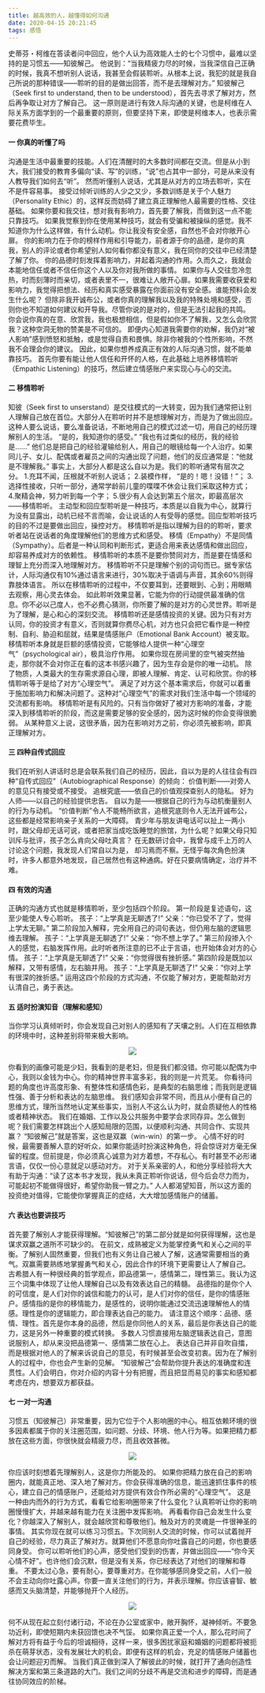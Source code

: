 ```yaml
---
title: 越高效的人，越懂得如何沟通 
date: 2020-04-15 20:21:45
tags: 感悟
---
```

史蒂芬・柯维在答读者问中回应，他个人认为高效能人士的七个习惯中，最难以坚持的是习惯五——知彼解己。
他说到：“当我精疲力尽的时候，当我深信自己正确的时候，我真不想听别人说话，我甚至会假装聆听。从根本上说，我犯的就是我自己所说的那种错误——聆听的目的是做出回答，而不是去理解对方。”
知彼解己（Seek first to understand, then to be understood），首先去寻求了解对方，然后再争取让对方了解自己。
这一原则是进行有效人际沟通的关键，也是柯维在人际关系方面学到的一个最重要的原则，但要坚持下来，即使是柯维本人，也表示需要花费毕生。
#### 一 你真的听懂了吗
沟通是生活中最重要的技能。人们在清醒时的大多数时间都在交流。但是从小到大，我们接受的教育多偏向“读、写”的训练，“说”也占其中一部分，可是从来没有人教导我们如何去“听”。
然而听懂别人说话，尤其是从对方的立场去聆听，实在不是件容易事。
接受过倾听训练的人少之又少，多数训练是关于个人魅力（Personality Ethic）的，这样反而妨碍了建立真正理解他人最需要的性格、交往基础。
如果你要和我交往，想对我有影响力，首先要了解我，而做到这一点不能只靠技巧。
如果我觉察到你在使用某种技巧，就会有受骗和被操纵的感觉。我不知道你为什么这样做，有什么动机。你让我没有安全感，自然也不会对你敞开心扉。
你的影响力在于你的榜样作用和引导能力，前者源于你的品德，是你的真我，别人的评论或者你希望别人如何看你都没有意义，我在同你的交往中已经清楚了解了你。
你的品德时刻发挥着影响力，并起着沟通的作用。久而久之，我就会本能地信任或者不信任你这个人以及你对我所做的事情。
如果你与人交往忽冷忽热，时而刻薄时而亲切，或者表里不一，很难让人敞开心扉。如果我需要收获爱和影响力，我觉得把想法、经历和真实感受暴露在你面前没有安全感。谁能预料会发生什么呢？
但除非我开诚布公，或者你真的理解我以及我的特殊处境和感受，否则你也不知道如何建议和开导我。尽管你说的是对的，但是无法引起我的共鸣。
你会说你真的在意、欣赏我，我也极想相信，但是假如你不了解我，又怎么会欣赏我？这种空洞无物的赞美是不可信的。
即便内心知道我需要你的劝解，我仍对“被人影响”感到愤怒和抵触，或是觉得自责和畏惧。除非你被我的个性所影响，不然我不会理会你的建议。
因此，如果你想养成真正有效的人际沟通习惯，就不能单靠技巧。
首先你要有能让他人信任和开怀的人格，在此基础上培养移情聆听（Empathic Listening）的技巧，然后建立情感账户来实现心与心的交流。
#### 二 移情聆听
知彼（Seek first to unserstand）是交往模式的一大转变，因为我们通常把让别人理解自己放在首位。大部分人在聆听时并不是想理解对方，而是为了做出回应。
这种人要么说话，要么准备说话，不断地用自己的模式过滤一切，用自己的经历理解别人的生活。
“是的，我知道你的感受。”
“我也有过类似的经历，我的经验是……”
他们总是把自己的经验灌输给别人，用自己的眼镜给每一个人治疗。如果同儿子、女儿、配偶或者雇员之间的沟通出现了问题，他们的反应通常是：“他就是不理解我。”
事实上，大部分人都是这么自以为是。我们的聆听通常有层次之分。
1.充耳不闻，压根就不听别人说话；
2.装模作样， “是的！嗯！没错！”；
3.选择性接收，只听一部分，通常学龄前儿童的喋喋不休会让我们采取这种方式；
4.聚精会神，努力听到每一个字；
5.很少有人会达到第五个层次，即最高层次——移情聆听。
主动型和回应型聆听是一种技巧，本质是以自我为中心，就算行为没有显露出，动机已经不言而喻，会让说话的人有受辱的感觉。回应型聆听技巧的目的不过是要做出回应，操控对方。
移情聆听是指以理解为目的的聆听，要求听者站在说话者的角度理解他们的思维方式和感受。
移情（Empathy）不是同情（Sympathy）。后者是一种认同和判断形式，更适合用来表达感情和做出回应，却容易养成对方的依赖性。
移情聆听的本质不是要你赞同对方，而是要在情感和理智上充分而深入地理解对方。
移情聆听不只是理解个别的词句而已。据专家估计，人际沟通仅有10%通过语言来进行，30%取决于语调与声音，其余60%则得靠肢体语言。
所以在移情聆听的过程中，不仅要耳到，还要眼到、心到；用眼睛去观察，用心灵去体会。
如此聆听效果显著，它能为你的行动提供最准确的信息。你不必以己度人，也不必费心猜测，你所要了解的是对方的心灵世界。聆听是为了理解，是心和心的深刻交流。
移情聆听还是感情投资的关键。因为只有对方认同，你的投资才有意义，否则就算你费尽心机，对方也只会把它看作是一种控制、自利、胁迫和屈就，结果是情感账户（Emotional Bank Account）被支取。
移情聆听本身就是巨额的感情投资，它能够给人提供一种“心理空气”（psychological air），极具治疗作用。
如果你现在房间里的空气被突然抽走，那你就不会对你正在看的这本书感兴趣了，因为生存会是你的唯一动机。
除了物质，人类最大的生存需求源自心理，即被人理解、肯定、认可和欣赏。你的移情聆听等于是给了对方“心理空气”。
满足了对方这个基本需求后，你就可以着重于施加影响力和解决问题了。这种对“心理空气”的需求对我们生活中每一个领域的交流都有影响。
移情聆听是有风险的。只有当你做好了被对方影响的准备，才能深入到移情聆听的阶段，而这是需要足够的安全感的，因为这时候的你会变得很脆弱。
从某种意义上说，这很矛盾，因为在影响对方之前，你必须先被影响，即真正理解对方。
#### 三 四种自传式回应
我们在听别人讲话时总是会联系我们自己的经历，因此，自以为是的人往往会有四种“自传式回应”（Autobiographical Response）的倾向：
    价值判断——对旁人的意见只有接受或不接受。
    追根究底——依自己的价值观探查别人的隐私。
    好为人师——以自己的经验提供忠告。
    自以为是——根据自己的行为与动机衡量别人的行为与动机。
“价值判断”令人不能畅所欲言，追根究底则令人无法开诚布公，这些都是经常影响亲子关系的一大障碍。
青少年与朋友讲电话可以扯上一两小时，跟父母却无话可说，或者把家当成吃饭睡觉的旅馆，为什么呢？如果父母只知训斥与批评，孩子怎么肯向父母吐真言？
在无数研讨会中，我曾与成千上万的人讨论这个问题，我发现人们常自以为是， 却习焉而不察。无怪乎每次角色扮演时，许多人都意外地发现，自己居然也有这种通病。好在只要病情确定，治疗并不难。
#### 四 有效的沟通
正确的沟通方式也就是移情聆听，至少包括四个阶段。
第一阶段是复述语句，这至少能使人专心聆听。
孩子：“上学真是无聊透了!”
父亲：“你已受不了了，觉得上学太无聊。”
第二阶段加入解释，完全用自己的词句表达，但仍用左脑的逻辑思维去理解。
孩子：“上学真是无聊透了!”
父亲：“你不想上学了。”
第三阶段掺入个人的感觉，右脑发挥作用。此时听者所注意的已不止于言语，也开始体会对方的心情。
孩子：“上学真是无聊透了!”
父亲：“你觉得很有挫折感。”
第四阶段是既加以解释，又带有感情，左右脑并用。
孩子：“上学真是无聊透了!”
父亲：“你对上学有很深的挫折感。”
运用这四个阶段的方式沟通，不仅能了解对方，更能帮助对方认清自己，勇于表达。
#### 五 适时扮演知音（理解和感知）
当你学习认真倾听时，你会发现自己对别人的感知有了天壤之别。人们在互相依靠的环境中时，这种差别将带来极大影响。
<div align=center>

![](/img/nvren.png)

</div>


你看到的画像可能是少妇，我看到的是老妇，但是我们都没错。你可能以配偶为中心，我则以金钱为中心。你的精神世界丰富多彩，我的则是一片荒芜。
你看待问题的角度也许高度形象、有整体性和感情色彩，是典型的右脑思维；而我则是逻辑性强、善于分析和表达的左脑思维。
我们感知会非常不同，而且从小便有自己的思维方式，理所当然地认定某些事实，当别人不这么认为时，就会质疑他人的性格或者精神状态。
我们在婚姻、工作以及公共服务中要学会求同存异。怎么做到呢？我们需要怎样跳出个人感知局限的范围，以便顺利沟通、共同合作、实现共赢？
“知彼解己”就是答案，这也是双赢（win-win）的第一步。
心情不好的时候，最需要善解人意的好听众，如果你能适时扮演这种角色，将会惊讶对方毫无保留的程度。但前提是，你必须真心诚意为对方着想，不存私心。有时甚至不必形诸言语，仅仅一份心意就足以感动对方。
对于关系亲密的人，和他分享经验将大大有助于沟通：“读了这本书才发现，我从未真正聆听你说话，但今后会尽力而为，可能起初不能做得很好，希望你助我一臂之力。”
人人都渴望知音，所以这方面的投资绝对值得，它能使你掌握真正的症结，大大增加感情账户的储蓄。
#### 六 表达也要讲技巧
首先要了解别人才能获得理解。“知彼解己”的第二部分就是如何获得理解，这也是谋求双赢之道所不可缺少的。
在前文，成熟被定义为能掌控勇气和关心之间的平衡。了解别人固然重要，但我们也有义务让自己被人了解，这通常需要相当的勇气。双赢需要熟练地掌握勇气和关心，因此合作的环境下更需要让人了解自己。
古希腊人有一种很经典的哲学观点，即品德第一，感情第二，理性第三。我认为这三个词集中体现了让他人理解自己以及有效表达自己的精髓。
品德指的是你个人的可信度，是人们对你的诚信和能力的认可，是人们对你的信任，是你的情感账户。感情指的是你的移情能力，是感性的，说明你能通过交流迅速理解他人的情感。理性是你的逻辑能力，即合理表达自己的能力。
请注意这个顺序：品德、感情、理性。首先是你本身的品德，然后是你同他人的关系，最后是你表达自己的能力，这是另外一种重要的模式转换。
多数人习惯直接用左脑逻辑表达自己，意图说服别人，却从来没把品德第一、感情第二放在心上。
表达自己并非自吹自擂，而是根据对他人的了解来诉说自己的意见，有时候甚至会改变初衷。因为在了解别人的过程中，你也会产生新的见解。
“知彼解己”会帮助你提升表达的准确度和连贯性。人们会明白，你对介绍的内容十分有把握，而且把显而易见的事实和感知都考虑在内，想要双方都获益。
#### 七 一对一沟通
习惯五（知彼解己）非常重要，因为它位于个人影响圈的中心。相互依赖环境的很多因素都属于你的关注圈范围，如问题、分歧、环境、他人行为等。如果把精力都放在这些方面，你很快就会精疲力尽，而且收效甚微。

<div align=center>

![](/img/goutong.png)

</div>

你应该时刻想着先理解别人，这是你力所能及的。
如果你把精力放在自己的影响圈内，就能真正地、深入地了解对方。你会获得准确的信息，能迅速抓住事件的核心，建立自己的情感账户，还能给对方提供有效合作所必需的“心理空气”。
这是一种由内而外的行为方式，看看它给影响圈带来了什么变化？认真聆听让你的影响圈慢慢扩大，并越来越有能力在关注圈中发挥影响。
再看看你自己会发生什么变化？你越深入了解别人，就会越欣赏和尊敬他们。触及对方的灵魂是一件很神圣的事情。
其实你现在就可以练习习惯五。下次同别人交流的时候，你可以试着抛开自己的经验，尽力真正了解对方。就算他们不愿意向你吐露自己的问题，你也要感同身受。
你可以聆听他们的心声，感受他们受到的伤害，并做出回应——“你今天心情不好”。也许他们会沉默，但是没有关系，你已经表达了对他们的理解和尊重。
不要太过心急，要有耐心，要尊重对方。在你能够感同身受之前，人们一般不会主动向你吐露心声。你要一直关注他们的行为，并表示理解。你应该睿智、敏感而又头脑清楚，并能够抛开个人经历。

<div align=center>

![](/img/gaoxiaorenshi.png)

</div>

何不从现在起立刻付诸行动，不论在办公室或家中，敞开胸怀，凝神倾听。不要急功近利，即使短期内未获回馈也决不气馁。
如果你真正爱一个人，那么花时间了解对方将有益于今后的坦诚相待，这样一来，很多困扰家庭和婚姻的问题都将被扼杀在萌芽状态，没有发展壮大的机会。即便有这样的机会，充足的情感账户储蓄也会让问题迎刃而解。
当我们真正做到深入了解彼此的时候，就打开了通向创造性解决方案和第三条道路的大门。我们之间的分歧不再是交流和进步的障碍，而是通往协同效应的阶梯。




